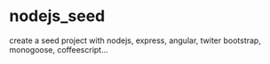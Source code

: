 nodejs_seed
===========

create a seed project with nodejs, express, angular, twiter bootstrap, monogoose, coffeescript...
